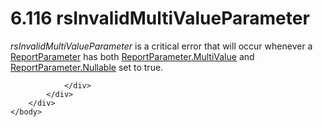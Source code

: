 <html dir="LTR" xmlns:mshelp="http://msdn.microsoft.com/mshelp" xmlns:ddue="http://ddue.schemas.microsoft.com/authoring/2003/5" xmlns:xlink="http://www.w3.org/1999/xlink" xmlns:tool="http://www.microsoft.com/tooltip">
    <head>
        <meta http-equiv="Content-Type" content="text/html; CHARSET=utf-8"></meta>
        <meta name="save" content="history"></meta>
        <title>6.116 rsInvalidMultiValueParameter</title>
        <xml>
            <mshelp:toctitle title="6.116 rsInvalidMultiValueParameter"></mshelp:toctitle>
            <mshelp:rltitle title="[MS-RDL]: rsInvalidMultiValueParameter"></mshelp:rltitle>
            <mshelp:keyword index="A" term="4b66245a-614c-44e4-ae1d-eb354b0a6621"></mshelp:keyword>
            <mshelp:attr name="DCSext.ContentType" value="open specification"></mshelp:attr>
            <mshelp:attr name="AssetID" value="4b66245a-614c-44e4-ae1d-eb354b0a6621"></mshelp:attr>
            <mshelp:attr name="TopicType" value="kbRef"></mshelp:attr>
            <mshelp:attr name="DCSext.Title" value="[MS-RDL]: rsInvalidMultiValueParameter" />
        </xml>
    </head>
    <body>
        <div id="header">
            <h1 class="heading">6.116 rsInvalidMultiValueParameter</h1>
        </div>
        <div id="mainSection">
            <div id="mainBody">
                <div id="allHistory" class="saveHistory"></div>
                <div id="sectionSection0" class="section" name="collapseableSection">
                    

<p><i>rsInvalidMultiValueParameter</i> is a critical error that
will occur whenever a <a href="7c3f4c83-9172-48db-94c1-693295c5d623.md">ReportParameter</a>
has both <a href="c21237a1-8237-4538-a105-1f760242de1d.md">ReportParameter.MultiValue</a>
and <a href="aeb93aab-9673-4c7a-998a-1f6391d7accb.md">ReportParameter.Nullable</a>
set to true.</p>


                </div>
            </div>
        </div>
    </body>
</html>